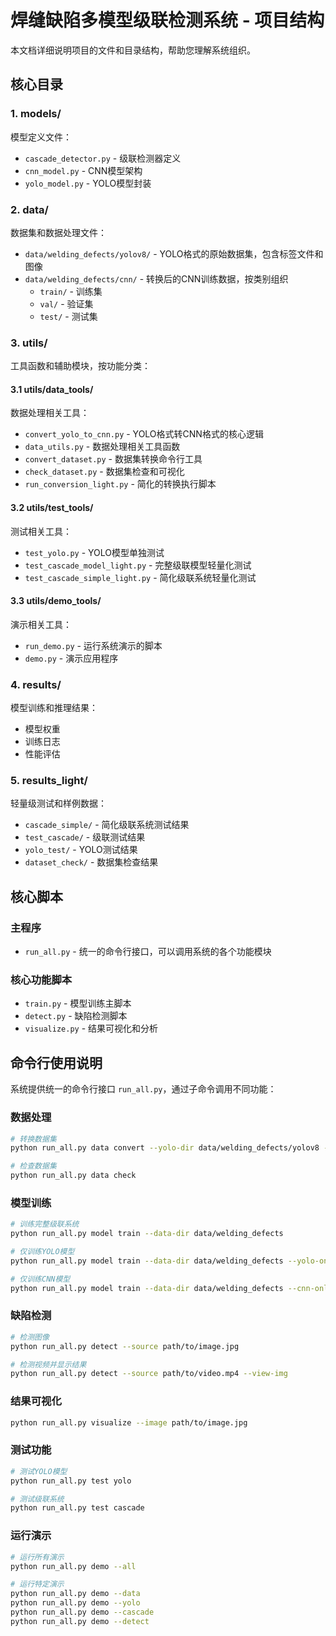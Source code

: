 # 焊缝缺陷多模型级联检测系统 - 项目结构

本文档详细说明项目的文件和目录结构，帮助您理解系统组织。

## 核心目录

### 1. models/
模型定义文件：
- `cascade_detector.py` - 级联检测器定义
- `cnn_model.py` - CNN模型架构
- `yolo_model.py` - YOLO模型封装

### 2. data/
数据集和数据处理文件：
- `data/welding_defects/yolov8/` - YOLO格式的原始数据集，包含标签文件和图像
- `data/welding_defects/cnn/` - 转换后的CNN训练数据，按类别组织
  - `train/` - 训练集
  - `val/` - 验证集
  - `test/` - 测试集

### 3. utils/
工具函数和辅助模块，按功能分类：

#### 3.1 utils/data_tools/
数据处理相关工具：
- `convert_yolo_to_cnn.py` - YOLO格式转CNN格式的核心逻辑
- `data_utils.py` - 数据处理相关工具函数
- `convert_dataset.py` - 数据集转换命令行工具
- `check_dataset.py` - 数据集检查和可视化
- `run_conversion_light.py` - 简化的转换执行脚本

#### 3.2 utils/test_tools/
测试相关工具：
- `test_yolo.py` - YOLO模型单独测试
- `test_cascade_model_light.py` - 完整级联模型轻量化测试
- `test_cascade_simple_light.py` - 简化级联系统轻量化测试

#### 3.3 utils/demo_tools/
演示相关工具：
- `run_demo.py` - 运行系统演示的脚本
- `demo.py` - 演示应用程序

### 4. results/
模型训练和推理结果：
- 模型权重
- 训练日志
- 性能评估

### 5. results_light/
轻量级测试和样例数据：
- `cascade_simple/` - 简化级联系统测试结果
- `test_cascade/` - 级联测试结果
- `yolo_test/` - YOLO测试结果
- `dataset_check/` - 数据集检查结果

## 核心脚本

### 主程序
- `run_all.py` - 统一的命令行接口，可以调用系统的各个功能模块

### 核心功能脚本
- `train.py` - 模型训练主脚本
- `detect.py` - 缺陷检测脚本
- `visualize.py` - 结果可视化和分析

## 命令行使用说明

系统提供统一的命令行接口 `run_all.py`，通过子命令调用不同功能：

### 数据处理
```bash
# 转换数据集
python run_all.py data convert --yolo-dir data/welding_defects/yolov8 --output-dir data/welding_defects/cnn

# 检查数据集
python run_all.py data check
```

### 模型训练
```bash
# 训练完整级联系统
python run_all.py model train --data-dir data/welding_defects

# 仅训练YOLO模型
python run_all.py model train --data-dir data/welding_defects --yolo-only

# 仅训练CNN模型
python run_all.py model train --data-dir data/welding_defects --cnn-only
```

### 缺陷检测
```bash
# 检测图像
python run_all.py detect --source path/to/image.jpg

# 检测视频并显示结果
python run_all.py detect --source path/to/video.mp4 --view-img
```

### 结果可视化
```bash
python run_all.py visualize --image path/to/image.jpg
```

### 测试功能
```bash
# 测试YOLO模型
python run_all.py test yolo

# 测试级联系统
python run_all.py test cascade
```

### 运行演示
```bash
# 运行所有演示
python run_all.py demo --all

# 运行特定演示
python run_all.py demo --data
python run_all.py demo --yolo
python run_all.py demo --cascade
python run_all.py demo --detect
``` 